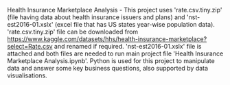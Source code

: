 Health Insurance Marketplace Analysis - This project uses 'rate.csv.tiny.zip' (file having data about health insurance issuers and plans) and 'nst-est2016-01.xslx' (excel file that has US states year-wise population data). 'rate.csv.tiny.zip' file can be downloaded from https://www.kaggle.com/datasets/hhs/health-insurance-marketplace?select=Rate.csv and renamed if required. 'nst-est2016-01.xslx' file is attached and both files are  needed to run main project file 'Health Insurance Marketplace Analysis.ipynb'. Python is used for this project to manipulate data and answer some key business questions, also supported by data visualisations.
